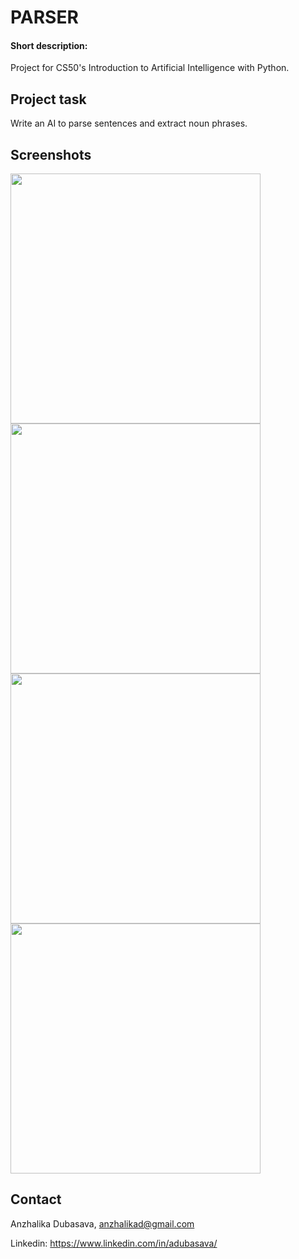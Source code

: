 ﻿# PARSER
#### Short description:
Project for CS50's Introduction to Artificial Intelligence with Python.

## Project task

Write an AI to parse sentences and extract noun phrases.

## Screenshots
<img src="https://github.com/adubasava/parser/assets/146720159/8984fab4-c9ac-40e2-b2b6-fc0c8748bd8c" width="400">
<img src="https://github.com/adubasava/parser/assets/146720159/a106e292-7012-4d32-8340-5a9958ef2488" width="400">
<img src="https://github.com/adubasava/parser/assets/146720159/c406dcbf-2357-481a-a335-6c821d87524d" width="400">
<img src="https://github.com/adubasava/parser/assets/146720159/6c5f6582-207d-4fbc-97fb-3ffea2d2d20b" width="400">

## Contact
Anzhalika Dubasava, anzhalikad@gmail.com

Linkedin: https://www.linkedin.com/in/adubasava/

